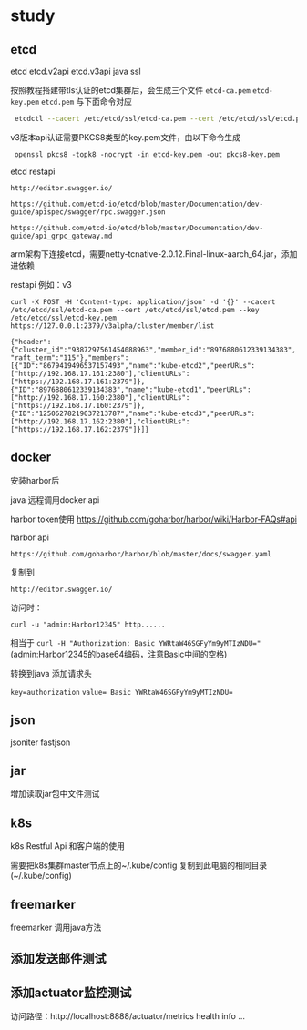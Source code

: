 # study
## etcd
etcd etcd.v2api etcd.v3api java ssl

按照教程搭建带tls认证的etcd集群后，会生成三个文件
`etcd-ca.pem`  `etcd-key.pem`  `etcd.pem`
与下面命令对应  

``` bash
 etcdctl --cacert /etc/etcd/ssl/etcd-ca.pem --cert /etc/etcd/ssl/etcd.pem --key /etc/etcd/ssl/etcd-key.pem get /hello
```


v3版本api认证需要PKCS8类型的key.pem文件，由以下命令生成

` openssl pkcs8 -topk8 -nocrypt -in etcd-key.pem -out pkcs8-key.pem`

etcd restapi 

`http://editor.swagger.io/`

`https://github.com/etcd-io/etcd/blob/master/Documentation/dev-guide/apispec/swagger/rpc.swagger.json`

`https://github.com/etcd-io/etcd/blob/master/Documentation/dev-guide/api_grpc_gateway.md`

arm架构下连接etcd，需要netty-tcnative-2.0.12.Final-linux-aarch_64.jar，添加进依赖

restapi
例如：v3

`curl -X POST -H 'Content-type: application/json' -d '{}' --cacert /etc/etcd/ssl/etcd-ca.pem --cert /etc/etcd/ssl/etcd.pem --key /etc/etcd/ssl/etcd-key.pem https://127.0.0.1:2379/v3alpha/cluster/member/list`

`{"header":{"cluster_id":"9387297561454088963","member_id":"8976880612339134383","raft_term":"115"},"members":[{"ID":"8679419496537157493","name":"kube-etcd2","peerURLs":["http://192.168.17.161:2380"],"clientURLs":["https://192.168.17.161:2379"]},{"ID":"8976880612339134383","name":"kube-etcd1","peerURLs":["http://192.168.17.160:2380"],"clientURLs":["https://192.168.17.160:2379"]},{"ID":"12506278219037213787","name":"kube-etcd3","peerURLs":["http://192.168.17.162:2380"],"clientURLs":["https://192.168.17.162:2379"]}]}`


## docker

安装harbor后

java 远程调用docker api

harbor token使用
https://github.com/goharbor/harbor/wiki/Harbor-FAQs#api

harbor api 

`https://github.com/goharbor/harbor/blob/master/docs/swagger.yaml` 

复制到

`http://editor.swagger.io/`

访问时：

`curl -u "admin:Harbor12345" http......`

相当于 `curl -H "Authorization: Basic YWRtaW46SGFyYm9yMTIzNDU="`(admin:Harbor12345的base64编码，注意Basic中间的空格)

转换到java 添加请求头 

`key=authorization` `value= Basic YWRtaW46SGFyYm9yMTIzNDU=`

## json

jsoniter fastjson

## jar

增加读取jar包中文件测试

## k8s

k8s Restful Api 和客户端的使用

需要把k8s集群master节点上的~/.kube/config 复制到此电脑的相同目录(~/.kube/config)

## freemarker 

freemarker 调用java方法

## 添加发送邮件测试

## 添加actuator监控测试

访问路径：http://localhost:8888/actuator/metrics  health  info  ...
